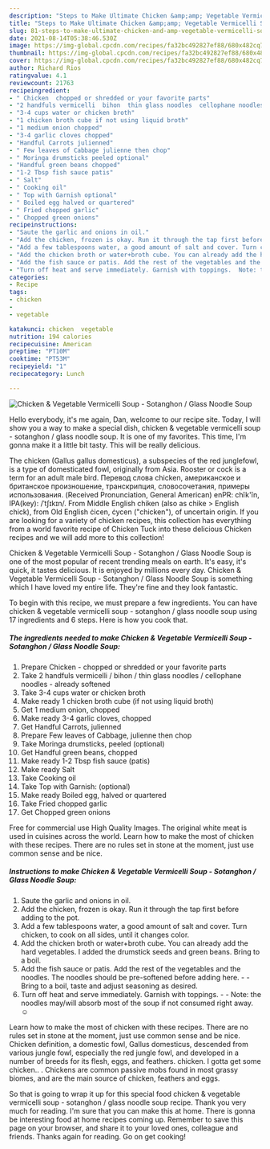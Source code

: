 ```yaml
---
description: "Steps to Make Ultimate Chicken &amp;amp; Vegetable Vermicelli Soup - Sotanghon / Glass Noodle Soup"
title: "Steps to Make Ultimate Chicken &amp;amp; Vegetable Vermicelli Soup - Sotanghon / Glass Noodle Soup"
slug: 81-steps-to-make-ultimate-chicken-and-amp-vegetable-vermicelli-soup-sotanghon-glass-noodle-soup
date: 2021-08-14T05:38:46.530Z
image: https://img-global.cpcdn.com/recipes/fa32bc492827ef88/680x482cq70/chicken-vegetable-vermicelli-soup-sotanghon-glass-noodle-soup-recipe-main-photo.jpg
thumbnail: https://img-global.cpcdn.com/recipes/fa32bc492827ef88/680x482cq70/chicken-vegetable-vermicelli-soup-sotanghon-glass-noodle-soup-recipe-main-photo.jpg
cover: https://img-global.cpcdn.com/recipes/fa32bc492827ef88/680x482cq70/chicken-vegetable-vermicelli-soup-sotanghon-glass-noodle-soup-recipe-main-photo.jpg
author: Richard Rios
ratingvalue: 4.1
reviewcount: 21763
recipeingredient:
- " Chicken  chopped or shredded or your favorite parts"
- "2 handfuls vermicelli  bihon  thin glass noodles  cellophane noodles  already softened"
- "3-4 cups water or chicken broth"
- "1 chicken broth cube if not using liquid broth"
- "1 medium onion chopped"
- "3-4 garlic cloves chopped"
- "Handful Carrots julienned"
- " Few leaves of Cabbage julienne then chop"
- " Moringa drumsticks peeled optional"
- "Handful green beans chopped"
- "1-2 Tbsp fish sauce patis"
- " Salt"
- " Cooking oil"
- " Top with Garnish optional"
- " Boiled egg halved or quartered"
- " Fried chopped garlic"
- " Chopped green onions"
recipeinstructions:
- "Saute the garlic and onions in oil."
- "Add the chicken, frozen is okay. Run it through the tap first before adding to the pot."
- "Add a few tablespoons water, a good amount of salt and cover. Turn chicken, to cook on all sides, until it changes color."
- "Add the chicken broth or water+broth cube. You can already add the hard vegetables. I added the drumstick seeds and green beans. Bring to a boil."
- "Add the fish sauce or patis. Add the rest of the vegetables and the noodles. The noodles should be pre-softened before adding here.  Bring to a boil, taste and adjust seasoning as desired."
- "Turn off heat and serve immediately. Garnish with toppings.  Note: the noodles may/will absorb most of the soup if not consumed right away. ☺️"
categories:
- Recipe
tags:
- chicken
- 
- vegetable

katakunci: chicken  vegetable 
nutrition: 194 calories
recipecuisine: American
preptime: "PT10M"
cooktime: "PT53M"
recipeyield: "1"
recipecategory: Lunch

---
```



![Chicken &amp; Vegetable Vermicelli Soup - Sotanghon / Glass Noodle Soup](https://img-global.cpcdn.com/recipes/fa32bc492827ef88/680x482cq70/chicken-vegetable-vermicelli-soup-sotanghon-glass-noodle-soup-recipe-main-photo.jpg)

Hello everybody, it's me again, Dan, welcome to our recipe site. Today, I will show you a way to make a special dish, chicken &amp; vegetable vermicelli soup - sotanghon / glass noodle soup. It is one of my favorites. This time, I'm gonna make it a little bit tasty. This will be really delicious.

The chicken (Gallus gallus domesticus), a subspecies of the red junglefowl, is a type of domesticated fowl, originally from Asia. Rooster or cock is a term for an adult male bird. Перевод слова chicken, американское и британское произношение, транскрипция, словосочетания, примеры использования. (Received Pronunciation, General American) enPR: chĭk&#39;ĭn, IPA(key): /ˈtʃɪkɪn/. From Middle English chiken (also as chike &gt; English chick), from Old English ċicen, ċycen (&#34;chicken&#34;), of uncertain origin. If you are looking for a variety of chicken recipes, this collection has everything from a world favorite recipe of Chicken Tuck into these delicious Chicken recipes and we will add more to this collection!

Chicken &amp; Vegetable Vermicelli Soup - Sotanghon / Glass Noodle Soup is one of the most popular of recent trending meals on earth. It's easy, it's quick, it tastes delicious. It is enjoyed by millions every day. Chicken &amp; Vegetable Vermicelli Soup - Sotanghon / Glass Noodle Soup is something which I have loved my entire life. They're fine and they look fantastic.


To begin with this recipe, we must prepare a few ingredients. You can have chicken &amp; vegetable vermicelli soup - sotanghon / glass noodle soup using 17 ingredients and 6 steps. Here is how you cook that.

<!--inarticleads1-->

##### The ingredients needed to make Chicken &amp; Vegetable Vermicelli Soup - Sotanghon / Glass Noodle Soup:

1. Prepare  Chicken - chopped or shredded or your favorite parts
1. Take 2 handfuls vermicelli / bihon / thin glass noodles / cellophane noodles - already softened
1. Take 3-4 cups water or chicken broth
1. Make ready 1 chicken broth cube (if not using liquid broth)
1. Get 1 medium onion, chopped
1. Make ready 3-4 garlic cloves, chopped
1. Get Handful Carrots, julienned
1. Prepare  Few leaves of Cabbage, julienne then chop
1. Take  Moringa drumsticks, peeled (optional)
1. Get Handful green beans, chopped
1. Make ready 1-2 Tbsp fish sauce (patis)
1. Make ready  Salt
1. Take  Cooking oil
1. Take  Top with Garnish: (optional)
1. Make ready  Boiled egg, halved or quartered
1. Take  Fried chopped garlic
1. Get  Chopped green onions


Free for commercial use High Quality Images. The original white meat is used in cuisines across the world. Learn how to make the most of chicken with these recipes. There are no rules set in stone at the moment, just use common sense and be nice. 

<!--inarticleads2-->

##### Instructions to make Chicken &amp; Vegetable Vermicelli Soup - Sotanghon / Glass Noodle Soup:

1. Saute the garlic and onions in oil.
1. Add the chicken, frozen is okay. Run it through the tap first before adding to the pot.
1. Add a few tablespoons water, a good amount of salt and cover. Turn chicken, to cook on all sides, until it changes color.
1. Add the chicken broth or water+broth cube. You can already add the hard vegetables. I added the drumstick seeds and green beans. Bring to a boil.
1. Add the fish sauce or patis. Add the rest of the vegetables and the noodles. The noodles should be pre-softened before adding here. -  - Bring to a boil, taste and adjust seasoning as desired.
1. Turn off heat and serve immediately. Garnish with toppings. -  - Note: the noodles may/will absorb most of the soup if not consumed right away. ☺️


Learn how to make the most of chicken with these recipes. There are no rules set in stone at the moment, just use common sense and be nice. Chicken definition, a domestic fowl, Gallus domesticus, descended from various jungle fowl, especially the red jungle fowl, and developed in a number of breeds for its flesh, eggs, and feathers. chicken. I gotta get some chicken.. . Chickens are common passive mobs found in most grassy biomes, and are the main source of chicken, feathers and eggs. 

So that is going to wrap it up for this special food chicken &amp; vegetable vermicelli soup - sotanghon / glass noodle soup recipe. Thank you very much for reading. I'm sure that you can make this at home. There is gonna be interesting food at home recipes coming up. Remember to save this page on your browser, and share it to your loved ones, colleague and friends. Thanks again for reading. Go on get cooking!
